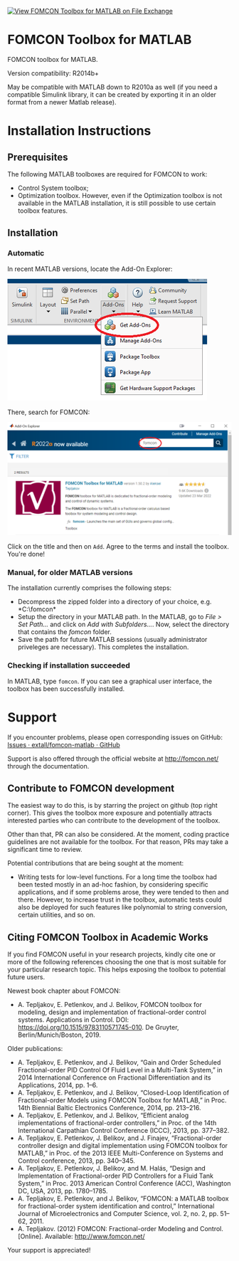 [![View FOMCON Toolbox for MATLAB on File Exchange](https://www.mathworks.com/matlabcentral/images/matlab-file-exchange.svg)](https://se.mathworks.com/matlabcentral/fileexchange/66323-fomcon-toolbox-for-matlab)

# FOMCON Toolbox for MATLAB

FOMCON toolbox for MATLAB.

Version compatibility: R2014b+

May be compatible with MATLAB down to R2010a as well (if you need a compatible Simulink library, it can be created by exporting it in an older format from a newer Matlab release).

# Installation Instructions

## Prerequisites

The following MATLAB toolboxes are required for FOMCON to work:

* Control System toolbox;
* Optimization toolbox.
  However, even if the Optimization toolbox is not available in the MATLAB installation, it is still possible to use certain toolbox features.

## Installation

### Automatic

In recent MATLAB versions, locate the Add-On Explorer:

![addon-explorer.png](./docs/images/addon-explorer.png)

There, search for FOMCON:

![](./docs/images/fomcon-located.png)

Click on the title and then on `Add`. Agree to the terms and install the toolbox. You're done!

### Manual, for older MATLAB versions

The installation currently comprises the following steps:

* Decompress the zipped folder into a directory of your choice, e.g. *C:\fomcon\*
* Setup the directory in your MATLAB path. In the MATLAB, go to *File > Set Path...* and click on *Add with Subfolders...*. Now, select the directory that contains the *fomcon* folder.
* Save the path for future MATLAB sessions (usually administrator priveleges are necessary). This completes the installation.

### Checking if installation succeeded

In MATLAB, type `fomcon`. If you can see a graphical user interface, the toolbox has been successfully installed.

# Support

If you encounter problems, please open corresponding issues on GitHub: [Issues · extall/fomcon-matlab · GitHub](https://github.com/extall/fomcon-matlab/issues)

Support is also offered through the official website at http://fomcon.net/ through the documentation.

## Contribute to FOMCON development

The easiest way to do this, is by starring the project on github (top right corner). This gives the toolbox more exposure and potentially attracts interested parties who can contribute to the development of the toolbox.

Other than that, PR can also be considered. At the moment, coding practice guidelines are not available for the toolbox. For that reason, PRs may take a significant time to review.

Potential contributions that are being sought at the moment:
- Writing tests for low-level functions. For a long time the toolbox had been tested mostly in an ad-hoc fashion, by considering specific applications, and if some problems arose, they were tended to then and there. However, to increase trust in the toolbox, automatic tests could also be deployed for such features like polynomial to string conversion, certain utilities, and so on.

## Citing FOMCON Toolbox in Academic Works

If you find FOMCON useful in your research projects, kindly cite one or more of the following references choosing the one that is most suitable for your particular research topic. This helps exposing the toolbox to potential future users.

Newest book chapter about FOMCON:

* A. Tepljakov, E. Petlenkov, and J. Belikov, FOMCON toolbox for modeling, design and implementation of fractional-order control systems. Applications in Control. DOI: https://doi.org/10.1515/9783110571745-010. De Gruyter, Berlin/Munich/Boston, 2019.

Older publications:

* A. Tepljakov, E. Petlenkov, and J. Belikov, “Gain and Order Scheduled Fractional-order PID Control Of Fluid Level in a Multi-Tank System,” in 2014 International Conference on Fractional Differentiation and its Applications, 2014, pp. 1–6.
* A. Tepljakov, E. Petlenkov, and J. Belikov, “Closed-Loop Identification of Fractional-order Models using FOMCON Toolbox for MATLAB,” in Proc. 14th Biennial Baltic Electronics Conference, 2014, pp. 213–216.
* A. Tepljakov, E. Petlenkov, and J. Belikov, “Efficient analog implementations of fractional-order controllers,” in Proc. of the 14th International Carpathian Control Conference (ICCC), 2013, pp. 377–382.
* A. Tepljakov, E. Petlenkov, J. Belikov, and J. Finajev, “Fractional-order controller design and digital implementation using FOMCON toolbox for MATLAB,” in Proc. of the 2013 IEEE Multi-Conference on Systems and Control conference, 2013, pp. 340–345.
* A. Tepljakov, E. Petlenkov, J. Belikov, and M. Halás, “Design and Implementation of Fractional-order PID Controllers for a Fluid Tank System,” in Proc. 2013 American Control Conference (ACC), Washington DC, USA, 2013, pp. 1780–1785.
* A. Tepljakov, E. Petlenkov, and J. Belikov, “FOMCON: a MATLAB toolbox for fractional-order system identification and control,” International Journal of Microelectronics and Computer Science, vol. 2, no. 2, pp. 51–62, 2011.
* A. Tepljakov. (2012) FOMCON: Fractional-order Modeling and Control. [Online]. Available: http://www.fomcon.net/

Your support is appreciated!
